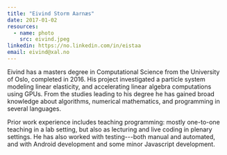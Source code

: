 ```yaml
---
title: "Eivind Storm Aarnæs"
date: 2017-01-02
resources:
  - name: photo
    src: eivind.jpeg
linkedin: https://no.linkedin.com/in/eistaa
email: eivind@xal.no
---
```


Eivind has a masters degree in Computational Science from the
University of Oslo, completed in 2016. His project investigated a
particle system modeling linear elasticity, and accelerating linear
algebra computations using GPUs. From the studies leading to his
degree he has gained broad knowledge about algorithms, numerical
mathematics, and programming in several languages.

Prior work experience includes teaching programming: mostly one-to-one
teaching in a lab setting, but also as lecturing and live coding in
plenary settings. He has also worked with testing---both manual and
automated, and with Android development and some minor Javascript
development.
